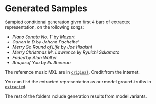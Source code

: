 # Generated Samples

Sampled conditional generation given first 4 bars of extracted representation, on the following songs: 

- *Piano Sonata No. 11* by *Mozart*
- *Canon in D* by *Johann Pachelbel*  
- *Merry Go Round of Life* by *Joe Hisaishi* 
- *Merry Christmas Mr. Lawrence* by *Ryuichi Sakamoto*
- *Faded* by *Alan Walker*
- *Shape of You* by *Ed Sheeran*


The reference music MXL are in [`original`](https://github.com/StefanHeng/Symbolic-Music-Generation/tree/master/generated-samples/original). Credit from the internet.

You can find the extracted representation as our model ground-truths in [`extracted`](https://github.com/StefanHeng/Symbolic-Music-Generation/tree/master/generated-samples/extracted). 

The rest of the folders include generation results from model variants. 

